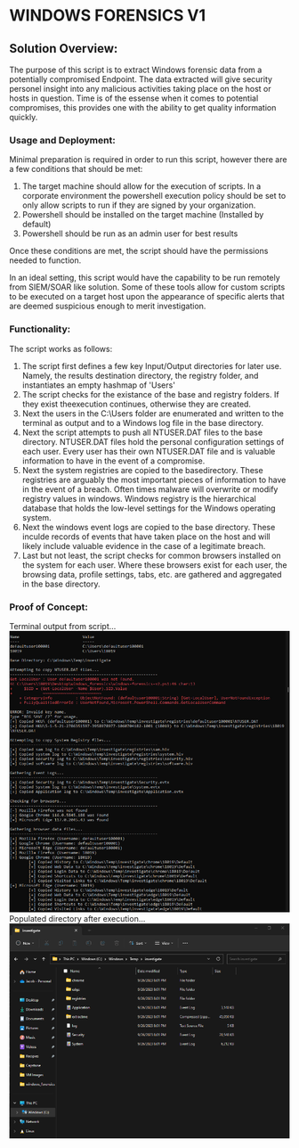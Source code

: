 # WINDOWS FORENSICS V1
## Solution Overview:
The purpose of this script is to extract Windows forensic data from a potentially compromised Endpoint. The data extracted will give security personel insight into any malicious activities taking place on the host or hosts in question. Time is of the essense when it comes to potential compromises, this provides one with the ability to get quality information quickly.

### Usage and Deployment: 
Minimal preparation is required in order to run this script, however there are a few conditions that should be met:
1. The target machine should allow for the execution of scripts. In a corporate environment the powershell execution policy should be set to only allow scripts to run if they are signed by your organization. 
2. Powershell should be installed on the target machine (Installed by default)
3. Powershell should be run as an admin user for best results

Once these conditions are met, the script should have the permissions needed to function. 

In an ideal setting, this script would have the capability to be run remotely from SIEM/SOAR like solution. Some of these tools allow for custom scripts to be executed on a target host upon the appearance of specific alerts that are deemed suspicious enough to merit investigation.

### Functionality:
The script works as follows:
1. The script first defines a few key Input/Output directories for later use. Namely, the results destination directory, the registry folder, and instantiates an empty hashmap of 'Users'
2. The script checks for the existance of the base and registry folders. If they exist theexecution continues, otherwise they are created.
3. Next the users in the C:\Users folder are enumerated and written to the terminal as output and to a Windows log file in the base directory.
4. Next the script attempts to push all NTUSER.DAT files to the base directory. NTUSER.DAT files hold the personal configuration settings of each user. Every user has their own NTUSER.DAT file and is valuable information to have in the event of a compromise.
5. Next the system registries are copied to the basedirectory. These registries are arguably the most important pieces of information to have in the event of a breach. Often times malware will overwrite or modify registry values in windows. Windows registry is the hierarchical database that holds the low-level settings for the Windows operating system.
6. Next the windows event logs are copied to the base directory. These inculde records of events that have taken place on the host and will likely include valuable evidence in the case of a legitimate breach.
7. Last but not least, the script checks for common browsers installed on the system for each user. Where these browsers exist for each user, the browsing data, profile settings, tabs, etc. are gathered and aggregated in the base directory.

### Proof of Concept:
Terminal output from script...
![Terminal Output](/POC.png)
Populated directory after execution...
![Terminal Output](/BaseDirectory.png)

